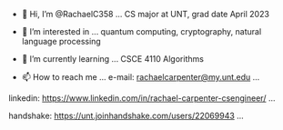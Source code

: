 - 👋 Hi, I’m @RachaelC358 ... 
CS major at UNT,
grad date April 2023

- 👀 I’m interested in ...
quantum computing,
cryptography,
natural language processing

- 🌱 I’m currently learning ...
CSCE 4110 Algorithms

- 📫 How to reach me ...
e-mail: 
rachaelcarpenter@my.unt.edu ...

linkedin:
https://www.linkedin.com/in/rachael-carpenter-csengineer/ ...

handshake:
https://unt.joinhandshake.com/users/22069943 ...
